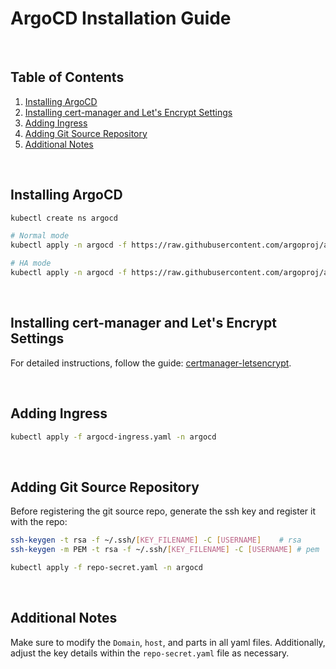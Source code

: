 # ArgoCD Installation Guide

<br/>

## Table of Contents
1. [Installing ArgoCD](#installing-argocd)
2. [Installing cert-manager and Let's Encrypt Settings](#installing-cert-manager-and-lets-encrypt-settings)
3. [Adding Ingress](#adding-ingress)
4. [Adding Git Source Repository](#adding-git-source-repository)
5. [Additional Notes](#additional-notes)

<br/>

## Installing ArgoCD
```bash
kubectl create ns argocd

# Normal mode
kubectl apply -n argocd -f https://raw.githubusercontent.com/argoproj/argo-cd/stable/manifests/install.yaml

# HA mode
kubectl apply -n argocd -f https://raw.githubusercontent.com/argoproj/argo-cd/stable/manifests/ha/install.yaml
```

<br/>

## Installing cert-manager and Let's Encrypt Settings
For detailed instructions, follow the guide: [certmanager-letsencrypt](https://github.com/somaz94/certmanager-letsencrypt).

<br/>

## Adding Ingress
```bash
kubectl apply -f argocd-ingress.yaml -n argocd
```

<br/>

## Adding Git Source Repository
Before registering the git source repo, generate the ssh key and register it with the repo:

```bash
ssh-keygen -t rsa -f ~/.ssh/[KEY_FILENAME] -C [USERNAME] 	# rsa
ssh-keygen -m PEM -t rsa -f ~/.ssh/[KEY_FILENAME] -C [USERNAME]	# pem

kubectl apply -f repo-secret.yaml -n argocd
```

<br/>

## Additional Notes
Make sure to modify the `Domain`, `host`, and parts in all yaml files. Additionally, adjust the key details within the `repo-secret.yaml` file as necessary.
